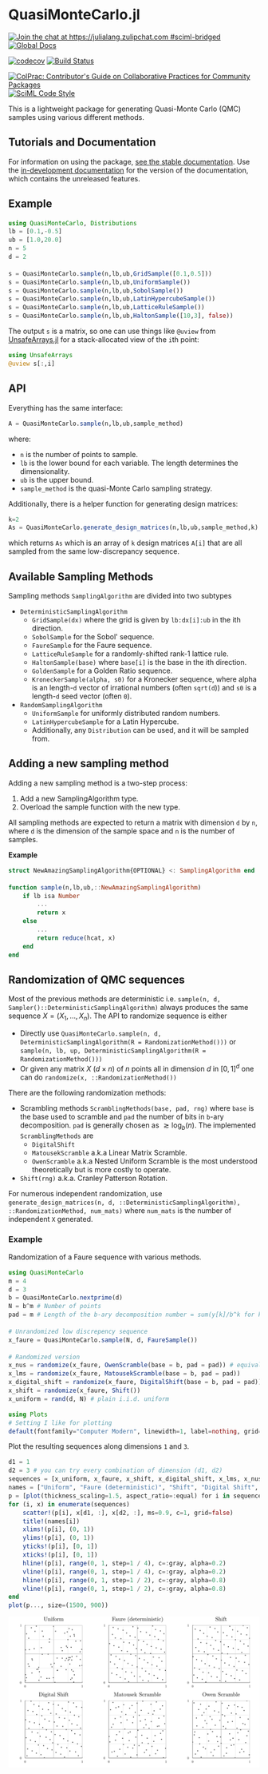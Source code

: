 # QuasiMonteCarlo.jl

[![Join the chat at https://julialang.zulipchat.com #sciml-bridged](https://img.shields.io/static/v1?label=Zulip&message=chat&color=9558b2&labelColor=389826)](https://julialang.zulipchat.com/#narrow/stream/279055-sciml-bridged)
[![Global Docs](https://img.shields.io/badge/docs-SciML-blue.svg)](https://docs.sciml.ai/QuasiMonteCarlo/stable/)

[![codecov](https://codecov.io/gh/SciML/QuasiMonteCarlo.jl/branch/master/graph/badge.svg)](https://codecov.io/gh/SciML/QuasiMonteCarlo.jl)
[![Build Status](https://github.com/SciML/QuasiMonteCarlo.jl/workflows/CI/badge.svg)](https://github.com/SciML/QuasiMonteCarlo.jl/actions?query=workflow%3ACI)

[![ColPrac: Contributor's Guide on Collaborative Practices for Community Packages](https://img.shields.io/badge/ColPrac-Contributor's%20Guide-blueviolet)](https://github.com/SciML/ColPrac)
[![SciML Code Style](https://img.shields.io/static/v1?label=code%20style&message=SciML&color=9558b2&labelColor=389826)](https://github.com/SciML/SciMLStyle)

This is a lightweight package for generating Quasi-Monte Carlo (QMC) samples
using various different methods.

## Tutorials and Documentation

For information on using the package,
[see the stable documentation](https://docs.sciml.ai/QuasiMonteCarlo/stable/). Use the
[in-development documentation](https://docs.sciml.ai/QuasiMonteCarlo/dev/) for the version of
the documentation, which contains the unreleased features.

## Example

```julia
using QuasiMonteCarlo, Distributions
lb = [0.1,-0.5]
ub = [1.0,20.0]
n = 5
d = 2

s = QuasiMonteCarlo.sample(n,lb,ub,GridSample([0.1,0.5]))
s = QuasiMonteCarlo.sample(n,lb,ub,UniformSample())
s = QuasiMonteCarlo.sample(n,lb,ub,SobolSample())
s = QuasiMonteCarlo.sample(n,lb,ub,LatinHypercubeSample())
s = QuasiMonteCarlo.sample(n,lb,ub,LatticeRuleSample())
s = QuasiMonteCarlo.sample(n,lb,ub,HaltonSample([10,3], false))
```

The output `s` is a matrix, so one can use things like `@uview` from
[UnsafeArrays.jl](https://github.com/oschulz/UnsafeArrays.jl) for a stack-allocated
view of the `i`th point:

```julia
using UnsafeArrays
@uview s[:,i]
```

## API

Everything has the same interface:

```julia
A = QuasiMonteCarlo.sample(n,lb,ub,sample_method)
```

where:

- `n` is the number of points to sample.
- `lb` is the lower bound for each variable. The length determines the dimensionality.
- `ub` is the upper bound.
- `sample_method` is the quasi-Monte Carlo sampling strategy.

Additionally, there is a helper function for generating design matrices:

```julia
k=2
As = QuasiMonteCarlo.generate_design_matrices(n,lb,ub,sample_method,k)
```

which returns `As` which is an array of `k` design matrices `A[i]` that are
all sampled from the same low-discrepancy sequence.

## Available Sampling Methods

Sampling methods `SamplingAlgorithm` are divided into two subtypes

- `DeterministicSamplingAlgorithm`
  - `GridSample(dx)` where the grid is given by `lb:dx[i]:ub` in the ith direction.
  - `SobolSample` for the Sobol' sequence.
  - `FaureSample` for the Faure sequence.
  - `LatticeRuleSample` for a randomly-shifted rank-1 lattice rule.
  - `HaltonSample(base)` where `base[i]` is the base in the ith direction.
  - `GoldenSample` for a Golden Ratio sequence.
  - `KroneckerSample(alpha, s0)` for a Kronecker sequence, where alpha is an length-`d` vector of irrational numbers (often `sqrt(d`)) and `s0` is a length-`d` seed vector (often `0`).
- `RandomSamplingAlgorithm`
  - `UniformSample` for uniformly distributed random numbers.
  - `LatinHypercubeSample` for a Latin Hypercube.
  - Additionally, any `Distribution` can be used, and it will be sampled from.
  <!-- - `SectionSample(x0, sampler)` where `sampler` is any sampler above and `x0` is a vector of either `NaN` for a free dimension or some scalar for a constrained dimension. Not currently supported. -->

## Adding a new sampling method

Adding a new sampling method is a two-step process:

1. Add a new SamplingAlgorithm type.
2. Overload the sample function with the new type.

All sampling methods are expected to return a matrix with dimension `d` by `n`, where `d` is the dimension of the sample space and `n` is the number of samples.

**Example**

```julia
struct NewAmazingSamplingAlgorithm{OPTIONAL} <: SamplingAlgorithm end

function sample(n,lb,ub,::NewAmazingSamplingAlgorithm)
    if lb isa Number
        ...
        return x
    else
        ...
        return reduce(hcat, x)
    end
end
```

## Randomization of QMC sequences

Most of the previous methods are deterministic i.e. `sample(n, d, Sampler()::DeterministicSamplingAlgorithm)` always produces the same sequence $X = (X_1, \dots, X_n)$.
The API to randomize sequence is either 
- Directly use `QuasiMonteCarlo.sample(n, d, DeterministicSamplingAlgorithm(R = RandomizationMethod()))` or `sample(n, lb, up, DeterministicSamplingAlgorithm(R = RandomizationMethod()))`
- Or given any matrix $X$ ($d\times n$) of $n$ points all in dimension $d$ in $[0,1]^d$ one can do `randomize(x, ::RandomizationMethod())`

There are the following randomization methods:

- Scrambling methods `ScramblingMethods(base, pad, rng)` where `base` is the base used to scramble and `pad` the number of bits in `b`-ary decomposition.
`pad` is generally chosen as $\gtrsim \log_b(n)$.
The implemented `ScramblingMethods` are
  - `DigitalShift` 
  - `MatousekScramble` a.k.a Linear Matrix Scramble.
  - `OwenScramble` a.k.a Nested Uniform Scramble is the most understood theoretically but is more costly to operate.
- `Shift(rng)` a.k.a. Cranley Patterson Rotation. 

For numerous independent randomization, use `generate_design_matrices(n, d, ::DeterministicSamplingAlgorithm), ::RandomizationMethod, num_mats)` where `num_mats` is the number of independent `X` generated.

### Example

Randomization of a Faure sequence with various methods.

```julia
using QuasiMonteCarlo
m = 4
d = 3
b = QuasiMonteCarlo.nextprime(d)
N = b^m # Number of points
pad = m # Length of the b-ary decomposition number = sum(y[k]/b^k for k in 1:pad)

# Unrandomized low discrepency sequence
x_faure = QuasiMonteCarlo.sample(N, d, FaureSample())

# Randomized version
x_nus = randomize(x_faure, OwenScramble(base = b, pad = pad)) # equivalent to sample(N, d, FaureSample(R = OwenScramble(base = b, pad = pad)))
x_lms = randomize(x_faure, MatousekScramble(base = b, pad = pad))
x_digital_shift = randomize(x_faure, DigitalShift(base = b, pad = pad))
x_shift = randomize(x_faure, Shift())
x_uniform = rand(d, N) # plain i.i.d. uniform
```

```julia
using Plots
# Setting I like for plotting
default(fontfamily="Computer Modern", linewidth=1, label=nothing, grid=true, framestyle=:default)
```

Plot the resulting sequences along dimensions `1` and `3`.

```julia
d1 = 1
d2 = 3 # you can try every combination of dimension (d1, d2)
sequences = [x_uniform, x_faure, x_shift, x_digital_shift, x_lms, x_nus]
names = ["Uniform", "Faure (deterministic)", "Shift", "Digital Shift", "Matousek Scramble", "Owen Scramble"]
p = [plot(thickness_scaling=1.5, aspect_ratio=:equal) for i in sequences]
for (i, x) in enumerate(sequences)
    scatter!(p[i], x[d1, :], x[d2, :], ms=0.9, c=1, grid=false)
    title!(names[i])
    xlims!(p[i], (0, 1))
    ylims!(p[i], (0, 1))
    yticks!(p[i], [0, 1])
    xticks!(p[i], [0, 1])
    hline!(p[i], range(0, 1, step=1 / 4), c=:gray, alpha=0.2)
    vline!(p[i], range(0, 1, step=1 / 4), c=:gray, alpha=0.2)
    hline!(p[i], range(0, 1, step=1 / 2), c=:gray, alpha=0.8)
    vline!(p[i], range(0, 1, step=1 / 2), c=:gray, alpha=0.8)
end
plot(p..., size=(1500, 900))
```

![Different randomize methods of the same initial set of points](img/various_randomization.svg)